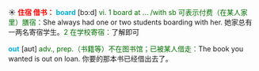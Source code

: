 ☀ <font color="red">**住宿 借书：**</font>
<font color="sky blue">**board**</font> [bɔ:d] 
<font color="rgb(227, 108, 9)">vi. 1 board at … /with sb 可表示付费（在某人家里）膳宿：</font>She always had one or two students boarding with her. 她家总有一两名寄宿学生。<font color="rgb(227, 108, 9)">2 在学校寄宿：</font>了解即可

<font color="sky blue">**out**</font> [aʊt] 
<font color="rgb(227, 108, 9)">adv., prep.（书籍等）不在图书馆；已被某人借走：</font>The book you wanted is out on loan. 你要的那本书已经借出去了。
